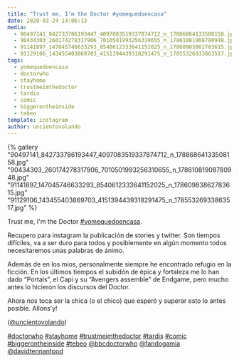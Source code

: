 ```yaml
---
title: "Trust me, I'm the Doctor #yomequedoencasa"
date: 2020-03-24 14:06:13
media: 
  - 90497141_842733786193447_4097083519337874712_n_17886864133508158.jpg
  - 90434303_260174278317906_7010501993256310655_n_17861081908780948.jpg
  - 91141897_147045746633293_8540612333641152025_n_17860983862783615.jpg
  - 91129106_143455403869703_4151394439318291475_n_17855326933863517.jpg
tags: 
  - yomequedoencasa
  - doctorwho
  - stayhome
  - trustmeimthedoctor
  - tardis
  - comic
  - biggerontheinside
  - tebeo
template: instagram
author: uncientovolando
---
```


{% gallery "90497141_842733786193447_4097083519337874712_n_17886864133508158.jpg" "90434303_260174278317906_7010501993256310655_n_17861081908780948.jpg" "91141897_147045746633293_8540612333641152025_n_17860983862783615.jpg" "91129106_143455403869703_4151394439318291475_n_17855326933863517.jpg" %}

Trust me, I'm the Doctor [#yomequedoencasa](/etiquetas/yomequedoencasa).

Recupero para instagram la publicación de stories y twitter. Son tiempos difíciles, va a ser duro para todos y posiblemente en algún momento todos necesitaremos unas palabras de ánimo.

Además de en los míos, personalmente siempre he encontrado refugio en la ficción. En los últimos tiempos el subidón de épica y fortaleza me lo han dado “Portals”, el Capi y su “Avengers assemble” de Endgame, pero mucho antes lo hicieron los discursos del Doctor.

Ahora nos toca ser la chica (o el chico) que esperó y superar esto lo antes posible. Allons’y!

([@uncientovolando](https://instagram.com/uncientovolando))

[#doctorwho](/etiquetas/doctorwho) [#stayhome](/etiquetas/stayhome) [#trustmeimthedoctor](/etiquetas/trustmeimthedoctor) [#tardis](/etiquetas/tardis) [#comic](/etiquetas/comic) [#biggerontheinside](/etiquetas/biggerontheinside) [#tebeo](/etiquetas/tebeo) [@bbcdoctorwho](https://instagram.com/bbcdoctorwho) [@fandogamia](https://instagram.com/fandogamia) [@davidtennantpod](https://instagram.com/davidtennantpod)
